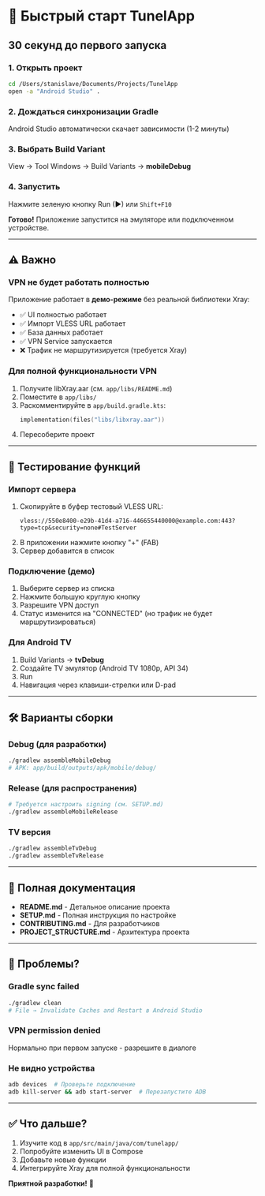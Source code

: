 # 🚀 Быстрый старт TunelApp

## 30 секунд до первого запуска

### 1. Открыть проект
```bash
cd /Users/stanislave/Documents/Projects/TunelApp
open -a "Android Studio" .
```

### 2. Дождаться синхронизации Gradle
Android Studio автоматически скачает зависимости (1-2 минуты)

### 3. Выбрать Build Variant
View → Tool Windows → Build Variants → **mobileDebug**

### 4. Запустить
Нажмите зеленую кнопку Run (▶) или `Shift+F10`

**Готово!** Приложение запустится на эмуляторе или подключенном устройстве.

---

## ⚠️ Важно

### VPN не будет работать полностью
Приложение работает в **демо-режиме** без реальной библиотеки Xray:
- ✅ UI полностью работает
- ✅ Импорт VLESS URL работает
- ✅ База данных работает
- ✅ VPN Service запускается
- ❌ Трафик не маршрутизируется (требуется Xray)

### Для полной функциональности VPN
1. Получите libXray.aar (см. `app/libs/README.md`)
2. Поместите в `app/libs/`
3. Раскомментируйте в `app/build.gradle.kts`:
   ```kotlin
   implementation(files("libs/libxray.aar"))
   ```
4. Пересоберите проект

---

## 📱 Тестирование функций

### Импорт сервера
1. Скопируйте в буфер тестовый VLESS URL:
   ```
   vless://550e8400-e29b-41d4-a716-446655440000@example.com:443?type=tcp&security=none#TestServer
   ```
2. В приложении нажмите кнопку "+" (FAB)
3. Сервер добавится в список

### Подключение (демо)
1. Выберите сервер из списка
2. Нажмите большую круглую кнопку
3. Разрешите VPN доступ
4. Статус изменится на "CONNECTED" (но трафик не будет маршрутизироваться)

### Для Android TV
1. Build Variants → **tvDebug**
2. Создайте TV эмулятор (Android TV 1080p, API 34)
3. Run
4. Навигация через клавиши-стрелки или D-pad

---

## 🛠 Варианты сборки

### Debug (для разработки)
```bash
./gradlew assembleMobileDebug
# APK: app/build/outputs/apk/mobile/debug/
```

### Release (для распространения)
```bash
# Требуется настроить signing (см. SETUP.md)
./gradlew assembleMobileRelease
```

### TV версия
```bash
./gradlew assembleTvDebug
./gradlew assembleTvRelease
```

---

## 📖 Полная документация

- **README.md** - Детальное описание проекта
- **SETUP.md** - Полная инструкция по настройке
- **CONTRIBUTING.md** - Для разработчиков
- **PROJECT_STRUCTURE.md** - Архитектура проекта

---

## 🐛 Проблемы?

### Gradle sync failed
```bash
./gradlew clean
# File → Invalidate Caches and Restart в Android Studio
```

### VPN permission denied
Нормально при первом запуске - разрешите в диалоге

### Не видно устройства
```bash
adb devices  # Проверьте подключение
adb kill-server && adb start-server  # Перезапустите ADB
```

---

## ✅ Что дальше?

1. Изучите код в `app/src/main/java/com/tunelapp/`
2. Попробуйте изменить UI в Compose
3. Добавьте новые функции
4. Интегрируйте Xray для полной функциональности

**Приятной разработки!** 🎉

